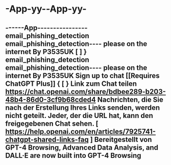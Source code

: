 # -App-yy--App-yy-

------App----------------
email_phishing_detection
email_phishing_detection---- please on the internet
By P3535UK
[
]
}
email_phishing_detection
email_phishing_detection---- please on the internet
By P3535UK
Sign up to chat [[Requires ChatGPT Plus]]
{
[
}
Link zum Chat teilen
https://chat.openai.com/share/bdbee289-b203-48b4-86d0-3cf9b68cded4
Nachrichten, die Sie nach der Erstellung Ihres Links senden, werden nicht geteilt. Jeder, der die URL hat, kann den freigegebenen Chat sehen.
[
https://help.openai.com/en/articles/7925741-chatgpt-shared-links-faq
]
Bereitgestellt von
GPT-4
Browsing, Advanced Data Analysis, and DALL·E are now built into GPT-4
Browsing
---------------
